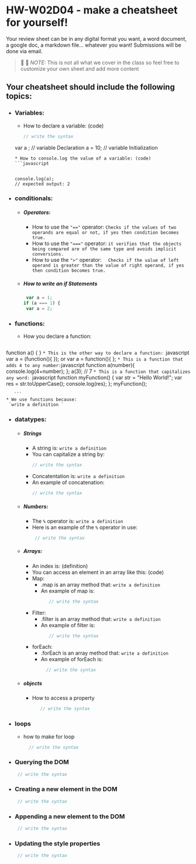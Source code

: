 # HW-W02D04 - make a cheatsheet for yourself!

Your review sheet can be in any digital format you want, a word document, a google doc, a markdown file… whatever you want! Submissions will be done via email.

> 📢 📢  *NOTE:*  This is not all what we cover in the class so feel free to customize your own sheet and add more content

## Your cheatsheet should include the following topics:

* ### Variables:
  * How to declare a variable: (code)
    ```javascript
    // write the syntax
  var a ; // variable Declaration
a = 10; // variable Initialization
  
     ```
  * How to console.log the value of a variable: (code)
    ```javascript
 

  console.log(a);
  // expected output: 2
     ```
* ### conditionals:
  * ##### Operators:
    * How to use the `"=="` operator: 
       `Checks if the values of two operands are equal or not, if yes then condition becomes true.  `
    * How to use the `"==="` operator: 
       `it verifies that the objects being compared are of the same type and avoids implicit conversions.`
    * How to use the `">"` operator: 
        `	Checks if the value of left operand is greater than the value of right operand, if yes then condition becomes true. `
        
   * ##### How to write an if Statements 
      ```javascript
       var a = 1;
      if (a === 1) {
       var a = 2;
     
   
       ```
 * ### functions:
    * How you declare a function: 
      ```javascript
function a() {
}       ```
    * This is the other way to declare a function: 
      ```javascript
       var a = (function(){
       });
       or
       var a = function(){
       };
       ```
    * This is a function that adds 4 to any number:
        ```javascript
        function a(number){
        console.log(4+number); 
        };
        a(3); // 7 
       ```
    * This is a function that capitalizes any word: 
        ```javascript
function myFunction() {
    var str = "Hello World!";
    var res = str.toUpperCase();
    console.log(res);
};
myFunction();


       ```
    * We use functions because:
     `write a definition `
* ### datatypes:
  * ##### Strings
    * A string is: 
        `write a definition `
    * You can capitalize a string by: 
        ```javascript
        // write the syntax
       ```
    * Concatentation is: 
        `write a definition `
    * An example of concatenation:
         ```javascript
        // write the syntax
       ```
  * ##### Numbers:
    * The `%` operator is: 
       `write a definition `
    * Here is an example of the `%` operator in use:
       ```javascript
        // write the syntax
       ```
  * ##### Arrays:
    * An index is: (definition)
    * You can access an element in an array like this: (code)
    * Map:
      * .map is an array method that: 
         `write a definition `
      * An example of map is: 
        ```javascript
           // write the syntax
         ```
    * Filter:
      * .filter is an array method that: 
          `write a definition `
      * An example of filter is: 
        ```javascript
           // write the syntax
         ```
    * forEach:
      * .forEach is an array method that: 
         `write a definition `
      *  An example of forEach is: 
         ```javascript
           // write the syntax
         ```

   * ##### objects
     * How to access a property  
        ```javascript
           // write the syntax
        ```
* ### loops
     *   how to make for loop 
         ```javascript
           // write the syntax
          ```
* ### Querying the DOM
  ```javascript
   // write the syntax
  ```
* ### Creating a new element in the DOM
  ```javascript
   // write the syntax
  ```
* ### Appending a new element to the DOM
  ```javascript
   // write the syntax
  ```
* ### Updating the style properties
  ```javascript
   // write the syntax
  ```
